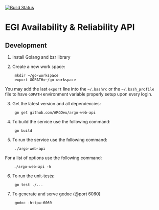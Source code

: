 [![Build Status](https://travis-ci.org/ARGOeu/argo-web-api.svg?branch=devel)](https://travis-ci.org/ARGOeu/argo-web-api)
# EGI Availability & Reliability API

## Development

1. Install Golang and bzr library
2. Create a new work space:

        mkdir ~/go-workspace
        export GOPATH=~/go-workspace

  You may add the last `export` line into the `~/.bashrc` or the `~/.bash_profile` file to have `GOPATH` environment variable properly setup upon every login. 

3. Get the latest version and all dependencies:

        go get github.com/ARGOeu/argo-web-api

4. To build the service use the following command:

        go build

5. To run the service use the following command:

        ./argo-web-api

  For a list of options use the following command:

        ./argo-web-api -h

6. To run the unit-tests:

        go test ./...

7. To generate and serve godoc (@port 6060)

        godoc -http=:6060
